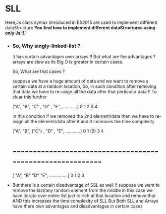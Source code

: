 # SLL
  <p>
    Here,Js class syntax introduced in ES2015 are used to implement different dataStructure
      <strong>You find how to implement different dataStructures using only Js !!! </strong>
    </p>
  
 <ul>
      <li>
        <h3>So, Why singly-linked-list ?</h3>
        <p>It has surtain advantages over arrays !! But what are the advantages ? arrays are slow as its Big O is greater in certain cases.</p>
        <p>So, What are that cases ?</p>
        <p>suppose we have a huge amount of data and we want to remove a certain data at a random location, So, in such condition after removing that data we have to re-asign all the data after that perticular data !! To clear this further</p>
        <div>
          ["A", "B", "C" , "D" , "E", ............]
            0    1    2     3     4
        </div>
        <div>
          <p>In this condition if we removed the 2nd element/data then we have to re-asign all the element/data after it and it increases the time complexity</p>
            ["A", "B", ("C") , "D" , "E", ............]
              0    1    (2)     3     4
          <h1>----------------------------------------------------------</h1>
            [ "A", "B"   "D"     "E", ...............]
               0    1     2       3  
          </div>
      </li>
      <li>
        <p>But there is a certain disadvantage of SSL as well  !! suppose we want to remove the last/any random element from the middle in this case we have iterate over entire list just to rich at that location and remove that AND this increases the time complexity of SLL But Both SLL and Arrays have there own advantages and disadvantages in certain cases</p>
      </li>
    </ul>
